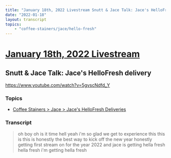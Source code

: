 ```yaml
---
title: "January 18th, 2022 Livestream Snutt & Jace Talk: Jace's HelloFresh delivery"
date: "2022-01-18"
layout: transcript
topics:
    - "coffee-stainers/jace/hello-fresh"
---
```

# [January 18th, 2022 Livestream](../2022-01-18.md)
## Snutt & Jace Talk: Jace's HelloFresh delivery
https://www.youtube.com/watch?v=5gvscNdfd_Y

### Topics
* [Coffee Stainers > Jace > Jace's HelloFresh Deliveries](../topics/coffee-stainers/jace/hello-fresh.md)

### Transcript

> oh boy oh is it time hell yeah i'm so glad we get to experience this this is this is honestly the best way to kick off the new year honestly getting first stream on for the year 2022 and jace is getting hella fresh hella fresh i'm getting hella fresh

